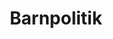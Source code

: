 ---
title: Barnpolitik
tags:
    - Barnäktenskap
    - Barn- och ungdomsvård
    - Barn som far illa
    - Barn rättigheter
    - Ensamkommande barn och unga
    - Barn
    - Barns och ungas rättigheter
    - Ungdomspolitik
---